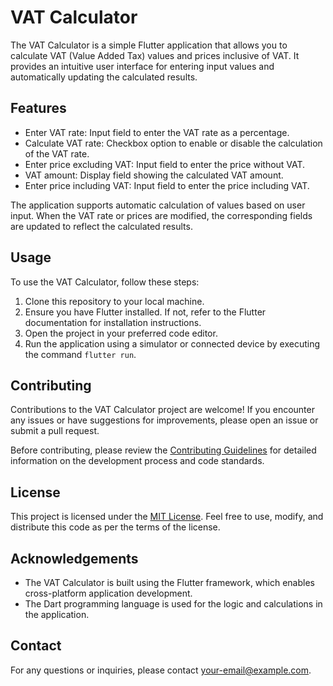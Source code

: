 # VAT Calculator

The VAT Calculator is a simple Flutter application that allows you to calculate VAT (Value Added Tax) values and prices inclusive of VAT. It provides an intuitive user interface for entering input values and automatically updating the calculated results.

## Features

- Enter VAT rate: Input field to enter the VAT rate as a percentage.
- Calculate VAT rate: Checkbox option to enable or disable the calculation of the VAT rate.
- Enter price excluding VAT: Input field to enter the price without VAT.
- VAT amount: Display field showing the calculated VAT amount.
- Enter price including VAT: Input field to enter the price including VAT.

The application supports automatic calculation of values based on user input. When the VAT rate or prices are modified, the corresponding fields are updated to reflect the calculated results.

## Usage

To use the VAT Calculator, follow these steps:

1. Clone this repository to your local machine.
2. Ensure you have Flutter installed. If not, refer to the Flutter documentation for installation instructions.
3. Open the project in your preferred code editor.
4. Run the application using a simulator or connected device by executing the command `flutter run`.

## Contributing

Contributions to the VAT Calculator project are welcome! If you encounter any issues or have suggestions for improvements, please open an issue or submit a pull request.

Before contributing, please review the [Contributing Guidelines](CONTRIBUTING.md) for detailed information on the development process and code standards.

## License

This project is licensed under the [MIT License](LICENSE). Feel free to use, modify, and distribute this code as per the terms of the license.

## Acknowledgements

- The VAT Calculator is built using the Flutter framework, which enables cross-platform application development.
- The Dart programming language is used for the logic and calculations in the application.

## Contact

For any questions or inquiries, please contact [your-email@example.com](mailto:your-email@example.com).
